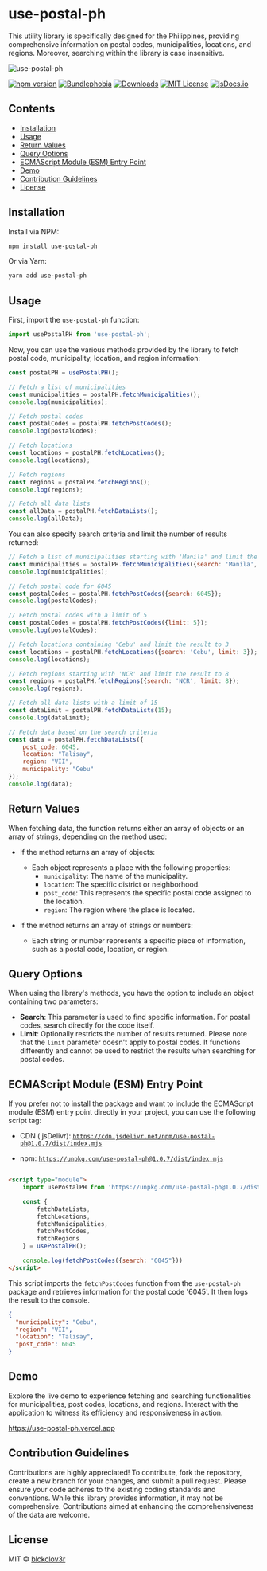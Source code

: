 # use-postal-ph

This utility library is specifically designed for the Philippines, providing comprehensive information on postal codes,
municipalities, locations, and regions. Moreover, searching within the library is case insensitive.

![use-postal-ph](https://github.com/blckclov3r/use-postal-ph/blob/master/img/use-postal-ph.png?raw=true)

[![npm version](https://img.shields.io/npm/v/use-postal-ph?style=flat-square&alt=use-postal-ph)](https://www.npmjs.com/package/use-postal-ph)
[![Bundlephobia](https://img.shields.io/bundlephobia/min/use-postal-ph)](https://bundlephobia.com/result?p=use-postal-ph)
[![Downloads](https://img.shields.io/npm/dt/use-postal-ph.svg?style=flat-square)](https://www.npmjs.com/package/use-postal-ph)
[![MIT License](https://img.shields.io/badge/License-MIT-yellow.svg)](https://github.com/blckclov3r)
[![jsDocs.io](https://img.shields.io/badge/jsDocs.io-reference-blue)](https://www.jsdocs.io/package/use-postal-ph)

## Contents

* [Installation](#installation)
* [Usage](#usage)
* [Return Values](#return-values)
* [Query Options](#query-options)
* [ECMAScript Module (ESM) Entry Point](#ecmascript-module-esm-entry-point)
* [Demo](#demo)
* [Contribution Guidelines](#contribution-guidelines)
* [License](#license)

## Installation

Install via NPM:

```bash
npm install use-postal-ph
```

Or via Yarn:

```bash
yarn add use-postal-ph
```

## Usage

First, import the `use-postal-ph` function:

```javascript
import usePostalPH from 'use-postal-ph';
```

Now, you can use the various methods provided by the library to fetch postal code, municipality, location, and region
information:

```javascript
const postalPH = usePostalPH();

// Fetch a list of municipalities
const municipalities = postalPH.fetchMunicipalities();
console.log(municipalities);

// Fetch postal codes
const postalCodes = postalPH.fetchPostCodes();
console.log(postalCodes);

// Fetch locations
const locations = postalPH.fetchLocations();
console.log(locations);

// Fetch regions
const regions = postalPH.fetchRegions();
console.log(regions);

// Fetch all data lists
const allData = postalPH.fetchDataLists();
console.log(allData);
```

You can also specify search criteria and limit the number of results returned:

```javascript
// Fetch a list of municipalities starting with 'Manila' and limit the result to 10
const municipalities = postalPH.fetchMunicipalities({search: 'Manila', limit: 10});
console.log(municipalities);

// Fetch postal code for 6045
const postalCodes = postalPH.fetchPostCodes({search: 6045});
console.log(postalCodes);

// Fetch postal codes with a limit of 5
const postalCodes = postalPH.fetchPostCodes({limit: 5});
console.log(postalCodes);

// Fetch locations containing 'Cebu' and limit the result to 3
const locations = postalPH.fetchLocations({search: 'Cebu', limit: 3});
console.log(locations);

// Fetch regions starting with 'NCR' and limit the result to 8
const regions = postalPH.fetchRegions({search: 'NCR', limit: 8});
console.log(regions);

// Fetch all data lists with a limit of 15
const dataLimit = postalPH.fetchDataLists(15);
console.log(dataLimit);

// Fetch data based on the search criteria
const data = postalPH.fetchDataLists({
    post_code: 6045,
    location: "Talisay",
    region: "VII",
    municipality: "Cebu"
});
console.log(data);
```

## Return Values

When fetching data, the function returns either an array of objects or an array of strings, depending on the method
used:

- If the method returns an array of objects:
    - Each object represents a place with the following properties:
        - `municipality`: The name of the municipality.
        - `location`: The specific district or neighborhood.
        - `post_code`: This represents the specific postal code assigned to the location.
        - `region`: The region where the place is located.

- If the method returns an array of strings or numbers:
    - Each string or number represents a specific piece of information, such as a postal code, location, or region.

## Query Options

When using the library's methods, you have the option to include an object containing two parameters:

- **Search**: This parameter is used to find specific information. For postal codes, search directly for the code
  itself.
- **Limit**: Optionally restricts the number of results returned. Please note that the `limit` parameter doesn't apply
  to postal codes. It functions differently and cannot be used to restrict the results when searching for postal codes.

## ECMAScript Module (ESM) Entry Point

If you prefer not to install the package and want to include the ECMAScript module (ESM) entry point directly in your
project, you can use the following script tag:

- CDN (
  jsDelivr): [`https://cdn.jsdelivr.net/npm/use-postal-ph@1.0.7/dist/index.mjs`](https://cdn.jsdelivr.net/npm/use-postal-ph@1.0.7/dist/index.mjs)

- npm: [`https://unpkg.com/use-postal-ph@1.0.7/dist/index.mjs`](https://unpkg.com/use-postal-ph@1.0.7/dist/index.mjs)

```html

<script type="module">
    import usePostalPH from 'https://unpkg.com/use-postal-ph@1.0.7/dist/index.mjs';

    const {
        fetchDataLists,
        fetchLocations,
        fetchMunicipalities,
        fetchPostCodes,
        fetchRegions
    } = usePostalPH();

    console.log(fetchPostCodes({search: "6045"}))
</script>
```

This script imports the `fetchPostCodes` function from the `use-postal-ph` package and retrieves information for the
postal code '6045'. It then logs the result to the console.

```json
{
  "municipality": "Cebu",
  "region": "VII",
  "location": "Talisay",
  "post_code": 6045
}
```

## Demo

Explore the live demo to experience fetching and searching functionalities for municipalities, post codes, locations,
and regions. Interact with the application to witness its efficiency and responsiveness in action.

https://use-postal-ph.vercel.app

## Contribution Guidelines

Contributions are highly appreciated! To contribute, fork the repository, create a new branch for your changes, and
submit a pull request. Please ensure your code adheres to the existing coding standards and conventions. While this
library provides information, it may not be comprehensive. Contributions aimed at enhancing the comprehensiveness of the
data are welcome.

## License

MIT &copy; [blckclov3r](https://github.com/blckclov3r/use-postal-ph?tab=MIT-1-ov-file)